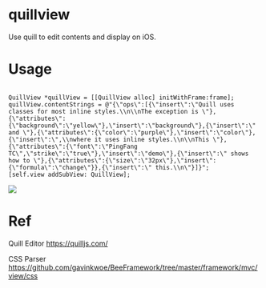 # quillview

Use quill to edit contents and display on iOS.

# Usage

```objc

QuillView *quillView = [[QuillView alloc] initWithFrame:frame];
quillView.contentStrings = @"{\"ops\":[{\"insert\":\"Quill uses classes for most inline styles.\\n\\nThe exception is \"},{\"attributes\":{\"background\":\"yellow\"},\"insert\":\"background\"},{\"insert\":\" and \"},{\"attributes\":{\"color\":\"purple\"},\"insert\":\"color\"},{\"insert\":\",\\nwhere it uses inline styles.\\n\\nThis \"},{\"attributes\":{\"font\":\"PingFang TC\",\"strike\":\"true\"},\"insert\":\"demo\"},{\"insert\":\" shows how to \"},{\"attributes\":{\"size\":\"32px\"},\"insert\":{\"formula\":\"change\"}},{\"insert\":\" this.\\n\"}]}";
[self.view addSubView: QuillView];

```
![](http://7xpvul.com1.z0.glb.clouddn.com/4370C781-CDEA-44E0-A5F1-1520601B7962.png)


# Ref

Quill Editor
https://quilljs.com/

CSS Parser
https://github.com/gavinkwoe/BeeFramework/tree/master/framework/mvc/view/css
